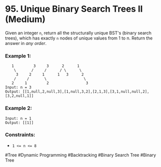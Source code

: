 # 95. Unique Binary Search Trees II (Medium)

Given an integer `n`, return all the structurally unique BST's (binary search trees), which has exactly `n` nodes of unique values from 1 to n. Return the answer in _any order_.

### Example 1:

```
   1         3     3      2      1
    \       /     /      / \      \
     3     2     1      1   3      2
    /     /       \                 \
   2     1         2                 3
Input: n = 3
Output: [[1,null,2,null,3],[1,null,3,2],[2,1,3],[3,1,null,null,2],[3,2,null,1]]
```

### Example 2:

```
Input: n = 1
Output: [[1]]
```

### Constraints:

- `1 <= n <= 8`

#Tree #Dynamic Programming #Backtracking #Binary Search Tree #Binary Tree
